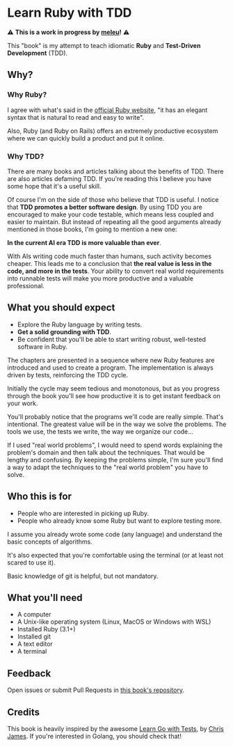 # Learn Ruby with TDD

⚠ **This is a work in progress by [meleu](https://meleu.dev/)!** ⚠

This "book" is my attempt to teach idiomatic **Ruby** and **Test-Driven Development** (TDD).

## Why?

### Why Ruby?

I agree with what's said in the [official Ruby website](https://www.ruby-lang.org/), "it has an elegant syntax that is natural to read and easy to write".

Also, Ruby (and Ruby on Rails) offers an extremely productive ecosystem where we can quickly build a product and put it online.


### Why TDD?

There are many books and articles talking about the benefits of TDD. There are also articles defaming TDD. If you're reading this I believe you have some hope that it's a useful skill.

Of course I'm on the side of those who believe that TDD is useful. I notice that **TDD promotes a better software design**. By using TDD you are encouraged to make your code testable, which means less coupled and easier to maintain. But instead of repeating all the good arguments already mentioned in those books, I'm going to mention a new one:

**In the current AI era TDD is more valuable than ever**.

With AIs writing code much faster than humans, such activity becomes cheaper. This leads me to a conclusion that **the real value is less in the code, and more in the tests**. Your ability to convert real world requirements into runnable tests will make you more productive and a valuable professional.


## What you should expect

- Explore the Ruby language by writing tests.
- **Get a solid grounding with TDD**.
- Be confident that you'll be able to start writing robust, well-tested software in Ruby.

The chapters are presented in a sequence where new Ruby features are introduced and used to create a program. The implementation is always driven by tests, reinforcing the TDD cycle.

Initially the cycle may seem tedious and monotonous, but as you progress through the book you'll see how productive it is to get instant feedback on your work.

You'll probably notice that the programs we'll code are really simple. That's intentional. The greatest value will be in the way we solve the problems. The tools we use, the tests we write, the way we organize our code...

If I used "real world problems", I would need to spend words explaining the problem's domain and then talk about the techniques. That would be lengthy and confusing. By keeping the problems simple, I'm sure you'll find a way to adapt the techniques to the "real world problem" you have to solve.


## Who this is for

- People who are interested in picking up Ruby.
- People who already know some Ruby but want to explore testing more.

I assume you already wrote some code (any language) and understand the basic concepts of algorithms.

It's also expected that you're comfortable using the terminal (or at least not scared to use it).

Basic knowledge of git is helpful, but not mandatory.

## What you'll need

- A computer
- A Unix-like operating system (Linux, MacOS or Windows with WSL)
- Installed Ruby (3.1+)
- Installed git
- A text editor
- A terminal

## Feedback

Open issues or submit Pull Requests in [this book's repository](https://github.com/meleu/tdd-ruby).

## Credits

This book is heavily inspired by the awesome [Learn Go with Tests](https://quii.gitbook.io/), by [Chris James](https://quii.dev/). If you're interested in Golang, you should check that!
